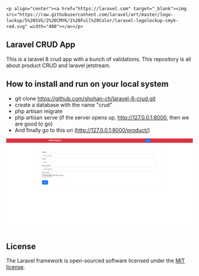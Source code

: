     <p align="center"><a href="https://laravel.com" target="_blank"><img src="https://raw.githubusercontent.com/laravel/art/master/logo-lockup/5%20SVG/2%20CMYK/1%20Full%20Color/laravel-logolockup-cmyk-red.svg" width="400"></a></p>


##    Laravel CRUD App

This is a laravel 8 crud app with a bunch of validations. This repository is all about product CRUD and laravel jetstream.

## How to install and run on your local system

- git clone https://github.com/shohan-ch/laravel-8-crud.git
- create a database with the name "crud"
- php artisan migrate
- php artisan serve (if the server opens up, http://127.0.0.1:8000, then we are good to go)
- And finally go to this uri (http://127.0.0.1:8000/product/)

![Screenshot](public/download.png)



## License

The Laravel framework is open-sourced software licensed under the [MIT license](https://opensource.org/licenses/MIT).
